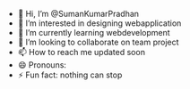 - 👋 Hi, I’m @SumanKumarPradhan
- 👀 I’m interested in designing webapplication
- 🌱 I’m currently learning webdevelopment
- 💞️ I’m looking to collaborate on team project
- 📫 How to reach me updated soon
- 😄 Pronouns: 
- ⚡ Fun fact: nothing can stop

<!---
SumanKumarPradhan/SumanKumarPradhan is a ✨ special ✨ repository because its `README.md` (this file) appears on your GitHub profile.
You can click the Preview link to take a look at your changes.
--->
